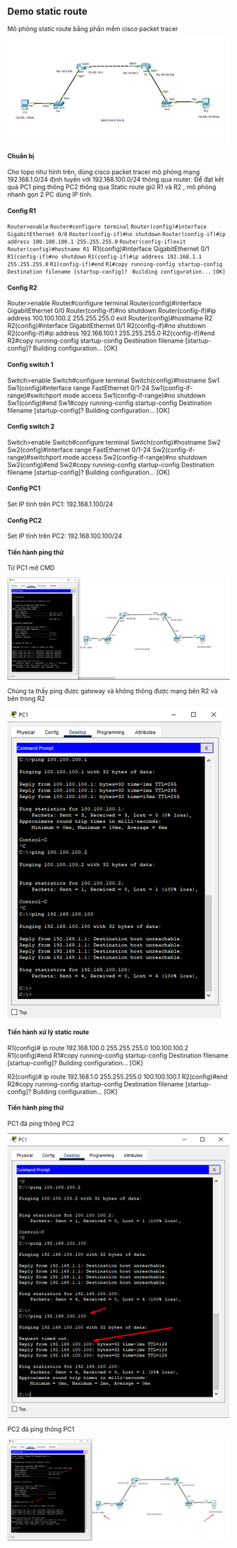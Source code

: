 ## Demo static route
  Mô phỏng static route bằng phần mềm cisco packet tracer

  <img src="Basicnetworkimages/11.png">

#### Chuẩn bị
  Cho topo như hình trên, dùng cisco packet tracer mô phỏng mạng 192.168.1.0/24 định tuyến với 192.168.100.0/24 thông qua router.
  Để đạt kết quả PC1 ping thông PC2 thông qua Static route giữ R1 và R2 , mô phỏng nhanh gọn 2 PC dùng IP tĩnh.
#### Config R1

  ``Router>enable``
  ``Router#configure terminal``
  ``Router(config)#interface GigabitEthernet 0/0``
  ``Router(config-if)#no shutdown``
  ``Router(config-if)#ip address 100.100.100.1 255.255.255.0``
  ``Router(config-if)exit``
  ``Router(config)#hostname R1
  ``R1(config)#interface GigabitEthernet 0/1
  ``R1(config-if)#no shutdown``
  ``R1(config-if)#ip address 192.168.1.1 255.255.255.0``
  ``R1(config-if)#end``
  ``R1#copy running-config startup-config ``
  ``Destination filename [startup-config]? ``
  ``Building configuration...``
  ``[OK]``


#### Config R2
Router>enable 
Router#configure terminal
Router(config)#interface GigabitEthernet 0/0
Router(config-if)#no shutdown 
Router(config-if)#ip address 100.100.100.2 255.255.255.0
exit
Router(config)#hostname R2
R2(config)#interface GigabitEthernet 0/1
R2(config-if)#no shutdown 
R2(config-if)#ip address 192.168.100.1 255.255.255.0
R2(config-if)#end
R2#copy running-config startup-config 
Destination filename [startup-config]? 
Building configuration...
[OK]

#### Config switch 1
Switch>enable 
Switch#configure terminal 
Switch(config)#hostname Sw1
Sw1(config)#interface range FastEthernet 0/1-24 
Sw1(config-if-range)#switchport mode access
Sw1(config-if-range)#no shutdown
Sw1(config)#end
Sw1#copy running-config startup-config 
Destination filename [startup-config]? 
Building configuration...
[OK]

#### Config switch 2

Switch>enable 
Switch#configure terminal 
Switch(config)#hostname Sw2
Sw2(config)#interface range FastEthernet 0/1-24 
Sw2(config-if-range)#switchport mode access
Sw2(config-if-range)#no shutdown
Sw2(config)#end
Sw2#copy running-config startup-config 
Destination filename [startup-config]? 
Building configuration...
[OK]

#### Config PC1
Set IP tĩnh trên PC1: 192.168.1.100/24
#### Config PC2
Set IP tĩnh trên PC2: 192.168.100.100/24

#### Tiến hành ping thử
Từ PC1 mở CMD

  <img src="Basicnetworkimages/12.png">

Chúng ta thấy ping được gateway và không thông được mạng bên R2 và bên trong R2

  <img src="Basicnetworkimages/13.png">

#### Tiến hành xử lý static route
R1(config)# ip route 192.168.100.0 255.255.255.0 100.100.100.2
R1(config)#end
R1#copy running-config startup-config 
Destination filename [startup-config]? 
Building configuration...
[OK]

R2(config)# ip route 192.168.1.0 255.255.255.0 100.100.100.1
R2(config)#end
R2#copy running-config startup-config 
Destination filename [startup-config]? 
Building configuration...
[OK]


#### Tiến hành ping thử
  PC1 đã ping thông PC2

  <img src="Basicnetworkimages/14.png">

  PC2 đã ping thông PC1

  <img src="Basicnetworkimages/15.png">


